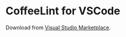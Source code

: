 # CoffeeLint for VSCode

Download from [Visual Studio Marketplace](https://marketplace.visualstudio.com/items?itemName=freewil.vscode-coffeelint2).
